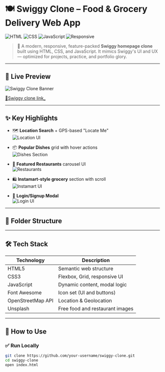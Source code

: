 # 🍽️ Swiggy Clone – Food & Grocery Delivery Web App

![HTML](https://img.shields.io/badge/HTML5-orange?logo=html5&logoColor=white)
![CSS](https://img.shields.io/badge/CSS3-blue?logo=css3&logoColor=white)
![JavaScript](https://img.shields.io/badge/JavaScript-yellow?logo=javascript&logoColor=black)
![Responsive](https://img.shields.io/badge/Mobile-Friendly-green?logo=responsive-design&logoColor=white)

> 🚀 A modern, responsive, feature-packed **Swiggy homepage clone** built using HTML, CSS, and JavaScript. It mimics Swiggy's UI and UX — optimized for projects, practice, and portfolio glory.

---

## 📸 Live Preview

![Swiggy Clone Banner](https://media-assets.swiggy.com/swiggy/image/upload/fl_lossy,f_auto,q_auto/portal/m/seo/App_download_banner.png)

[📍Swiggy clone link_](https://sahilp2407.github.io/Swiggy-frontend-clone-/)

---

## ✨ Key Highlights

- 🗺️ **Location Search** + GPS-based "Locate Me"  
  ![Location UI](https://user-images.githubusercontent.com/54743017/277857931-bfa5a6aa-2172-4b0b-acc7-2a0938a59f7b.png)

- 📦 **Popular Dishes** grid with hover actions  
  ![Dishes Section](https://images.unsplash.com/photo-1513104890138-7c749659a591)

- 🍕 **Featured Restaurants** carousel UI  
  ![Restaurants](https://images.unsplash.com/photo-1517248135467-4c7edcad34c4)

- 🛍️ **Instamart-style grocery** section with scroll  
  ![Instamart UI](https://media-assets.swiggy.com/swiggy/image/upload/fl_lossy,f_auto,q_auto/NI_CATALOG/IMAGES/CIW/2025/5/14/43e3c412-4ca9-4894-82ba-24b69da80aa6_06c0d2a9-804c-4bf1-8725-7ebd234e144a)

- 🔐 **Login/Signup Modal**  
  ![Login UI](https://img.freepik.com/free-vector/food-delivery-illustration_87771-9707.jpg)

---

## 📁 Folder Structure


---

## 🛠️ Tech Stack

| Technology        | Description                          |
|------------------|--------------------------------------|
| HTML5            | Semantic web structure               |
| CSS3             | Flexbox, Grid, responsive UI         |
| JavaScript       | Dynamic content, modal logic         |
| Font Awesome     | Icon set (UI and buttons)            |
| OpenStreetMap API| Location & Geolocation               |
| Unsplash         | Free food and restaurant images      |

---

## 🚀 How to Use

### ✅ Run Locally

```bash
git clone https://github.com/your-username/swiggy-clone.git
cd swiggy-clone
open index.html

